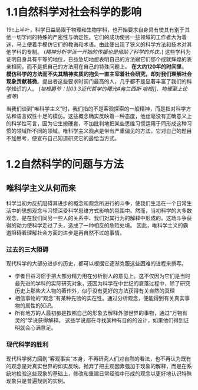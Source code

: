 # 1.1自然科学对社会科学的影响
19c上半叶，科学日益局限于物理和生物学科，也开始要求自身具有使其有别于其他一切学问的特殊的严密性与确定性。它们的成功使另一些领域的工作者大为着迷，马上便着手模仿它们的教诲和术语。由此便出现了狭义的科学方法和技术对其他学科的专制。
(*精神分析学派一开始的传播也是借助了科学的外衣。*)
这些学科为证明自身具有平等的地位，日益急切地想表明自己的方法跟它们那个成就辉煌的表亲相同，而不是把自己的方法用在自己的特殊问题上。
**在大约120年的时间里，模仿科学的方法而不失其精神实质的抱负一直主宰着社会研究，却对我们理解社会现象贡献甚微**。提出者这些要求时调门最高的人，几乎都不是显著丰富了我们的科学知识的人。
(*培根爵爷：[[03.3近代哲学的曙光#弗兰西斯·培根]]、物理至上论者等*)

当我们谈到“唯科学主义”时，我们指的不是客观探索的一般精神，而是指对科学方法和语言奴性十足的模仿。这些概念确实反映着一种态度，他丝毫没有正确意义上的科学性可言，因为它生搬硬套，不加批判地把某些思维习惯运用于同形成这种习惯的领域所不同的领域。唯科学主义观点是带有严重偏见的方法，它对自己的题目不加思考，便宣布自己知道研究它的最恰当方式。
# 1.2自然科学的问题与方法
## 唯科学主义从何而来
科学当初为反抗阻碍其进步的概念和观念所进行的斗争，使我们生活在一个日常生活中的思想观念与习惯深受科学思维方式影响的氛围中。然而，当初科学的大多数观念，是在我们同另一些人的关系中、我们对其行为的解释中形成的。这场斗争获得的动力使科学走过了头，造成了一种相反的危险处境。
因此，唯科学主义的霸道阻碍着理解社会方面的进步是再自然不过的事情。
### 过去的三大阻碍
现代科学的大部分进步的历史，都可以根据它逐渐克服这些困难的进程来撰写。
- 学者日益习惯于把大部分精力用在分析别人的意见上。这不仅因为它们是当时最先进的学科的实际研究对象，还因为科学在中世纪的衰落过程中，除了研究历史上那些大人物的著作外，似乎没有更好的方法获得有关自然的真理
- 相信事物的“观念”有某种先验的实在性。通过分析观念，便能得到有关真实事物的属性的知识。
- 所有地方的人最初都是按照自己的形象去解释外部世界的事物，通过“万物有灵的”学说获得解释。
这些学说都在寻找某种有目的的设计，如果他们得到证明就会心满意足。
### 现代科学的胜利
现代科学努力回到“客观事实”本身，不再研究人们对自然的看法，也不再认为既有的观念是对真实世界的如实反映。抛弃了把主观因素强加于现象的解释，而是在系统地检验这些现象的基础上，修改和重建日常经验中形成的观念以更好地认识特殊现象只是普遍规则的实例。
